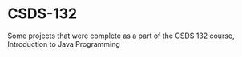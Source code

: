 # CSDS-132
Some projects that were complete as a part of the CSDS 132 course, Introduction to Java Programming
